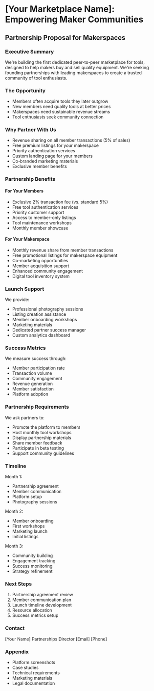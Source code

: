 # **\[Your Marketplace Name\]: Empowering Maker Communities**

## **Partnership Proposal for Makerspaces**

### **Executive Summary**

We're building the first dedicated peer-to-peer marketplace for tools, designed to help makers buy and sell quality equipment. We're seeking founding partnerships with leading makerspaces to create a trusted community of tool enthusiasts.

### **The Opportunity**

* Members often acquire tools they later outgrow  
* New members need quality tools at better prices  
* Makerspaces need sustainable revenue streams  
* Tool enthusiasts seek community connection

### **Why Partner With Us**

* Revenue sharing on all member transactions (5% of sales)  
* Free premium listings for your makerspace  
* Priority authentication services  
* Custom landing page for your members  
* Co-branded marketing materials  
* Exclusive member benefits

### **Partnership Benefits**

#### **For Your Members**

* Exclusive 2% transaction fee (vs. standard 5%)  
* Free tool authentication services  
* Priority customer support  
* Access to member-only listings  
* Tool maintenance workshops  
* Monthly member showcase

#### **For Your Makerspace**

* Monthly revenue share from member transactions  
* Free promotional listings for makerspace equipment  
* Co-marketing opportunities  
* Member acquisition support  
* Enhanced community engagement  
* Digital tool inventory system

### **Launch Support**

We provide:

* Professional photography sessions  
* Listing creation assistance  
* Member onboarding workshops  
* Marketing materials  
* Dedicated partner success manager  
* Custom analytics dashboard

### **Success Metrics**

We measure success through:

* Member participation rate  
* Transaction volume  
* Community engagement  
* Revenue generation  
* Member satisfaction  
* Platform adoption

### **Partnership Requirements**

We ask partners to:

* Promote the platform to members  
* Host monthly tool workshops  
* Display partnership materials  
* Share member feedback  
* Participate in beta testing  
* Support community guidelines

### **Timeline**

Month 1:

* Partnership agreement  
* Member communication  
* Platform setup  
* Photography sessions

Month 2:

* Member onboarding  
* First workshops  
* Marketing launch  
* Initial listings

Month 3:

* Community building  
* Engagement tracking  
* Success monitoring  
* Strategy refinement

### **Next Steps**

1. Partnership agreement review  
2. Member communication plan  
3. Launch timeline development  
4. Resource allocation  
5. Success metrics setup

### **Contact**

\[Your Name\] Partnerships Director \[Email\] \[Phone\]

### **Appendix**

* Platform screenshots  
* Case studies  
* Technical requirements  
* Marketing materials  
* Legal documentation